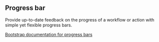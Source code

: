 ## Progress bar

Provide up-to-date feedback on the progress of a workflow or action with simple yet flexible progress bars.

[Bootstrap documentation for progress bars][bootstrap docs]


[bootstrap docs]: http://getbootstrap.com/components/#progress
